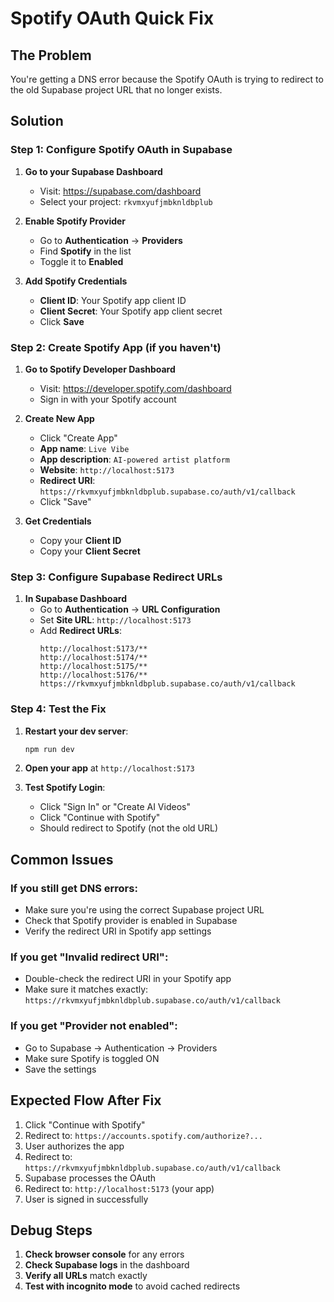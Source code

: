 # Spotify OAuth Quick Fix

## The Problem
You're getting a DNS error because the Spotify OAuth is trying to redirect to the old Supabase project URL that no longer exists.

## Solution

### Step 1: Configure Spotify OAuth in Supabase

1. **Go to your Supabase Dashboard**
   - Visit: https://supabase.com/dashboard
   - Select your project: `rkvmxyufjmbknldbplub`

2. **Enable Spotify Provider**
   - Go to **Authentication** → **Providers**
   - Find **Spotify** in the list
   - Toggle it to **Enabled**

3. **Add Spotify Credentials**
   - **Client ID**: Your Spotify app client ID
   - **Client Secret**: Your Spotify app client secret
   - Click **Save**

### Step 2: Create Spotify App (if you haven't)

1. **Go to Spotify Developer Dashboard**
   - Visit: https://developer.spotify.com/dashboard
   - Sign in with your Spotify account

2. **Create New App**
   - Click "Create App"
   - **App name**: `Live Vibe`
   - **App description**: `AI-powered artist platform`
   - **Website**: `http://localhost:5173`
   - **Redirect URI**: `https://rkvmxyufjmbknldbplub.supabase.co/auth/v1/callback`
   - Click "Save"

3. **Get Credentials**
   - Copy your **Client ID**
   - Copy your **Client Secret**

### Step 3: Configure Supabase Redirect URLs

1. **In Supabase Dashboard**
   - Go to **Authentication** → **URL Configuration**
   - Set **Site URL**: `http://localhost:5173`
   - Add **Redirect URLs**:
     ```
     http://localhost:5173/**
     http://localhost:5174/**
     http://localhost:5175/**
     http://localhost:5176/**
     https://rkvmxyufjmbknldbplub.supabase.co/auth/v1/callback
     ```

### Step 4: Test the Fix

1. **Restart your dev server**:
   ```bash
   npm run dev
   ```

2. **Open your app** at `http://localhost:5173`

3. **Test Spotify Login**:
   - Click "Sign In" or "Create AI Videos"
   - Click "Continue with Spotify"
   - Should redirect to Spotify (not the old URL)

## Common Issues

### If you still get DNS errors:
- Make sure you're using the correct Supabase project URL
- Check that Spotify provider is enabled in Supabase
- Verify the redirect URI in Spotify app settings

### If you get "Invalid redirect URI":
- Double-check the redirect URI in your Spotify app
- Make sure it matches exactly: `https://rkvmxyufjmbknldbplub.supabase.co/auth/v1/callback`

### If you get "Provider not enabled":
- Go to Supabase → Authentication → Providers
- Make sure Spotify is toggled ON
- Save the settings

## Expected Flow After Fix

1. Click "Continue with Spotify"
2. Redirect to: `https://accounts.spotify.com/authorize?...`
3. User authorizes the app
4. Redirect to: `https://rkvmxyufjmbknldbplub.supabase.co/auth/v1/callback`
5. Supabase processes the OAuth
6. Redirect to: `http://localhost:5173` (your app)
7. User is signed in successfully

## Debug Steps

1. **Check browser console** for any errors
2. **Check Supabase logs** in the dashboard
3. **Verify all URLs** match exactly
4. **Test with incognito mode** to avoid cached redirects 